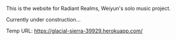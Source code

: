 This is the website for Radiant Realms, Weiyun's solo music project.

Currently under construction...

Temp URL: https://glacial-sierra-39929.herokuapp.com/